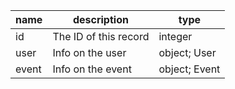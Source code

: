 | name  | description           | type          |
|-------|-----------------------|---------------|
| id    | The ID of this record | integer       |
| user  | Info on the user      | object; User  |
| event | Info on the event     | object; Event |
